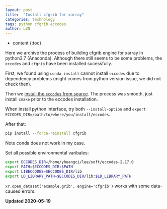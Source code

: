 ```yaml
---
layout: post
title:  "Install cfgrib for xarray"
categories: technology
tags: python cfgrib eccodes
author: LZN
---
```


* content
{:toc}

Here we archive the process of building cfgrib engine for xarray in python3.7 (Anaconda). Although there still seems to be some problems, the `eccodes` and `cfgrib` have been installed sucessfully.

First, we found using `conda install` cannot install `eccodes` due to dependency problems (might comes from python version issue, we did not check then).

Then we [install the `eccodes` from source](https://confluence.ecmwf.int//display/ECC/ecCodes+installation). The process was smooth, just install `cmake` prior to the eccodes installation.

When install python interface, try both `--install-option` and `export ECCODES_DIR=/path/to/where/you/install/eccodes`.

After that:
``` bash
pip install --force-reinstall cfgrib
```
Note conda does not work in my case.

Set all possible environmental varibales:

```bash
export ECCODES_DIR=/home/yhuangci/lee/soft/eccodes-2.17.0
export PATH=$ECCODES_DIR:$PATH
export LIBECCODES=$ECCODES_DIR/lib
export LD_LIBRARY_PATH=$ECCODES_DIR/lib:$LD_LIBRARY_PATH
```

`xr.open_dataset('example.grib', engine='cfgrib')` works with some data-caused errors.

**Updated 2020-05-19**


